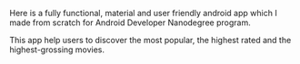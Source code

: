 Here is a fully functional, material and user friendly android app which I made from scratch for Android Developer Nanodegree program.

This app help users to discover the most popular, the highest rated and the highest-grossing movies. 
